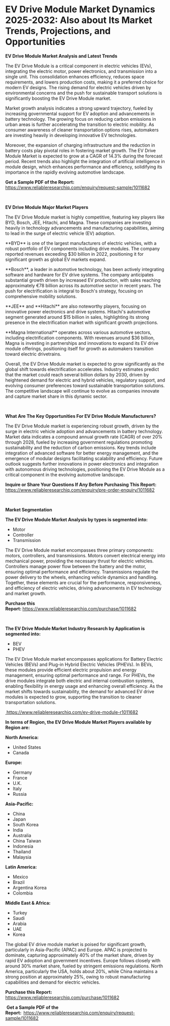 <p><h1>EV Drive Module Market Dynamics 2025-2032: Also about Its Market Trends, Projections, and Opportunities</h1></p><p><strong>EV Drive Module Market Analysis and Latest Trends</strong></p>
<p><p>The EV Drive Module is a critical component in electric vehicles (EVs), integrating the electric motor, power electronics, and transmission into a single unit. This consolidation enhances efficiency, reduces space requirements, and lowers production costs, making it a preferred choice for modern EV designs. The rising demand for electric vehicles driven by environmental concerns and the push for sustainable transport solutions is significantly boosting the EV Drive Module market.</p><p>Market growth analysis indicates a strong upward trajectory, fueled by increasing governmental support for EV adoption and advancements in battery technology. The growing focus on reducing carbon emissions in urban areas is further accelerating the transition to electric mobility. As consumer awareness of cleaner transportation options rises, automakers are investing heavily in developing innovative EV technologies.</p><p>Moreover, the expansion of charging infrastructure and the reduction in battery costs play pivotal roles in fostering market growth. The EV Drive Module Market is expected to grow at a CAGR of 14.3% during the forecast period. Recent trends also highlight the integration of artificial intelligence in module design, which enhances performance and efficiency, solidifying its importance in the rapidly evolving automotive landscape.</p></p>
<p><strong>Get a Sample PDF of the Report:&nbsp;</strong> <a href="https://www.reliableresearchiq.com/enquiry/request-sample/1011682?utm_campaign=2946&utm_medium=2&utm_source=Github&utm_content=ia&utm_term=19042025&utm_id=ev-drive-module">https://www.reliableresearchiq.com/enquiry/request-sample/1011682</a></p>
<p>&nbsp;</p>
<p><strong>EV Drive Module Major Market Players</strong></p>
<p><p>The EV Drive Module market is highly competitive, featuring key players like BYD, Bosch, JEE, Hitachi, and Magna. These companies are investing heavily in technology advancements and manufacturing capabilities, aiming to lead in the surge of electric vehicle (EV) adoption.</p><p>**BYD** is one of the largest manufacturers of electric vehicles, with a robust portfolio of EV components including drive modules. The company reported revenues exceeding $30 billion in 2022, positioning it for significant growth as global EV markets expand.</p><p>**Bosch**, a leader in automotive technology, has been actively integrating software and hardware for EV drive systems. The company anticipates substantial growth driven by increased EV production, with sales reaching approximately €78 billion across its automotive sector in recent years. The push for electrification is integral to Bosch's strategy, focusing on comprehensive mobility solutions.</p><p>**JEE** and **Hitachi** are also noteworthy players, focusing on innovative power electronics and drive systems. Hitachi's automotive segment generated around $15 billion in sales, highlighting its strong presence in the electrification market with significant growth projections.</p><p>**Magna International** operates across various automotive sectors, including electrification components. With revenues around $36 billion, Magna is investing in partnerships and innovations to expand its EV drive module offerings, positioning itself for growth as automakers transition toward electric drivetrains.</p><p>Overall, the EV Drive Module market is expected to grow significantly as the global shift towards electrification accelerates. Industry estimates predict that the market could reach several billion dollars by 2030, driven by heightened demand for electric and hybrid vehicles, regulatory support, and evolving consumer preferences toward sustainable transportation solutions. The competitive landscape will continue to evolve as companies innovate and capture market share in this dynamic sector.</p></p>
<p>&nbsp;</p>
<p><strong>What Are The Key Opportunities For EV Drive Module Manufacturers?</strong></p>
<p><p>The EV Drive Module market is experiencing robust growth, driven by the surge in electric vehicle adoption and advancements in battery technology. Market data indicates a compound annual growth rate (CAGR) of over 20% through 2028, fueled by increasing government regulations promoting sustainability and the reduction of carbon emissions. Key trends include integration of advanced software for better energy management, and the emergence of modular designs facilitating scalability and efficiency. Future outlook suggests further innovations in power electronics and integration with autonomous driving technologies, positioning the EV Drive Module as a critical component in the evolving automotive landscape.</p></p>
<p><strong>Inquire or Share Your Questions If Any Before Purchasing This Report:</strong> <a href="https://www.reliableresearchiq.com/enquiry/pre-order-enquiry/1011682?utm_campaign=2946&utm_medium=2&utm_source=Github&utm_content=ia&utm_term=19042025&utm_id=ev-drive-module">https://www.reliableresearchiq.com/enquiry/pre-order-enquiry/1011682</a></p>
<p>&nbsp;</p>
<p><strong>Market Segmentation</strong></p>
<p><strong>The EV Drive Module Market Analysis by types is segmented into:</strong></p>
<p><ul><li>Motor</li><li>Controller</li><li>Transmission</li></ul></p>
<p><p>The EV Drive Module market encompasses three primary components: motors, controllers, and transmissions. Motors convert electrical energy into mechanical power, providing the necessary thrust for electric vehicles. Controllers manage power flow between the battery and the motor, ensuring optimal performance and efficiency. Transmissions regulate the power delivery to the wheels, enhancing vehicle dynamics and handling. Together, these elements are crucial for the performance, responsiveness, and efficiency of electric vehicles, driving advancements in EV technology and market growth.</p></p>
<p><strong>Purchase this Report:&nbsp;</strong><a href="https://www.reliableresearchiq.com/purchase/1011682?utm_campaign=2946&utm_medium=2&utm_source=Github&utm_content=ia&utm_term=19042025&utm_id=ev-drive-module">https://www.reliableresearchiq.com/purchase/1011682</a></p>
<p>&nbsp;</p>
<p><strong>The EV Drive Module Market Industry Research by Application is segmented into:</strong></p>
<p><ul><li>BEV</li><li>PHEV</li></ul></p>
<p><p>The EV Drive Module market encompasses applications for Battery Electric Vehicles (BEVs) and Plug-in Hybrid Electric Vehicles (PHEVs). In BEVs, these modules provide efficient electric propulsion and energy management, ensuring optimal performance and range. For PHEVs, the drive modules integrate both electric and internal combustion systems, enabling flexibility in energy usage and enhancing overall efficiency. As the market shifts towards sustainability, the demand for advanced EV drive modules is expected to grow, supporting the transition to cleaner transportation solutions.</p></p>
<p><a href="https://www.reliableresearchiq.com/ev-drive-module-r1011682?utm_campaign=2946&utm_medium=2&utm_source=Github&utm_content=ia&utm_term=19042025&utm_id=ev-drive-module">&nbsp;https://www.reliableresearchiq.com/ev-drive-module-r1011682</a></p>
<p><strong>In terms of Region, the EV Drive Module Market Players available by Region are:</strong></p>
<p>
    <p> <strong> North America: </strong>
        <ul>
            <li>United States</li>
            <li>Canada</li>
        </ul>
        </p> 
    <p> <strong> Europe: </strong>
        <ul>
            <li>Germany</li>
            <li>France</li>
            <li>U.K.</li>
            <li>Italy</li>
            <li>Russia</li>
        </ul>
        </p> 
    <p> <strong> Asia-Pacific: </strong>
        <ul>
            <li>China</li>
            <li>Japan</li>
            <li>South Korea</li>
            <li>India</li>
            <li>Australia</li>
            <li>China Taiwan</li>
            <li>Indonesia</li>
            <li>Thailand</li>
            <li>Malaysia</li>
        </ul>
        </p> 
    <p> <strong> Latin America: </strong>
        <ul>
            <li>Mexico</li>
            <li>Brazil</li>
            <li>Argentina Korea</li>
            <li>Colombia</li>
        </ul>
        </p> 
    <p> <strong> Middle East & Africa: </strong>
        <ul>
            <li>Turkey</li>
            <li>Saudi</li>
            <li>Arabia</li>
            <li>UAE</li>
            <li>Korea</li>
        </ul>
    </p>
    </p>
<p><p>The global EV drive module market is poised for significant growth, particularly in Asia-Pacific (APAC) and Europe. APAC is projected to dominate, capturing approximately 40% of the market share, driven by rapid EV adoption and government incentives. Europe follows closely with around 30% market share, fueled by stringent emissions regulations. North America, particularly the USA, holds about 20%, while China maintains a strong position at approximately 25%, owing to robust manufacturing capabilities and demand for electric vehicles.</p></p>
<p><strong>Purchase this Report: </strong><a href="https://www.reliableresearchiq.com/purchase/1011682?utm_campaign=2946&utm_medium=2&utm_source=Github&utm_content=ia&utm_term=19042025&utm_id=ev-drive-module">https://www.reliableresearchiq.com/purchase/1011682</a></p>
<p>&nbsp;<strong>Get a Sample PDF of the Report:&nbsp;&nbsp;</strong><a href="https://www.reliableresearchiq.com/enquiry/request-sample/1011682?utm_campaign=2946&utm_medium=2&utm_source=Github&utm_content=ia&utm_term=19042025&utm_id=ev-drive-module">https://www.reliableresearchiq.com/enquiry/request-sample/1011682</a></p>
<p><strong></strong></p>
<p><p></p><p></p><p></p></p>